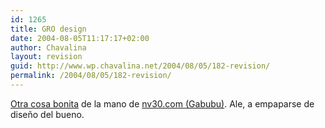```yaml
---
id: 1265
title: GRO design
date: 2004-08-05T11:17:17+02:00
author: Chavalina
layout: revision
guid: http://www.wp.chavalina.net/2004/08/05/182-revision/
permalink: /2004/08/05/182-revision/
---
```

<a href=http://www.grodesign.nl/ target=&prime;_blank&prime;>Otra cosa bonita</a> de la mano de <a href=http://www.nv30.com/mt/archives//diseno/\_diseno\_gro\_.php target=&prime;\_blank&prime;>nv30.com (Gabubu)</a>. Ale, a empaparse de diseño del bueno.